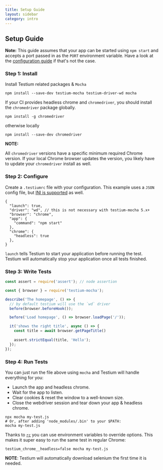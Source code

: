```yaml
---
title: Setup Guide
layout: sidebar
category: intro
---
```


## Setup Guide

**Note:** This guide assumes that your app can be started using `npm start`
and accepts a port passed in as the `PORT` environment variable.
Have a look at the [configuration guide](config.html#app) if that's not the case.

### Step 1: Install

Install Testium related packages & `Mocha`
```console
npm install --save-dev testium-mocha testium-driver-wd mocha
```

If your CI provides headless chrome and `chromedriver`, you should install the `chromedriver` package globally.
```console
npm install -g chromedriver
```

otherwise locally

```console
npm install --save-dev chromedriver
```

**NOTE:** 

All `chromedriver` versions have a specific minimum required Chrome version. 
If your local Chrome browser updates the version, you likely have to update 
your `chromedriver` install as well.

### Step 2: Configure

Create a `.testiumrc` file with your configuration.
This example uses a `JSON` config file,
but [INI is supported](https://en.wikipedia.org/wiki/INI_file) as well.

```json5
{
  "launch": true,
  "driver": "wd", // this is not necessary with testium-mocha 5.x+
  "browser": "chrome",
  "app": {
    "command": "npm start"
  },
  "chrome": {
    "headless": true
  },
}
```

`launch` tells Testium to start your application before running the test. Testium will automatically 
stop your application once all tests finished.

### Step 3: Write Tests

```js
const assert = require('assert'); // node assertion 

const { browser } = require('testium-mocha');

describe('The homepage', () => {
  // by default testium will use the `wd` driver
  before(browser.beforeHook());

  before('Load homepage', () => browser.loadPage('/'));

  it('shows the right title', async () => {
    const title = await browser.getPageTitle()
    
    assert.strictEqual(title, 'Hello');
  });
});
```

### Step 4: Run Tests

You can just run the file above using `mocha`
and Testium will handle everything for you:

* Launch the app and headless chrome.
* Wait for the app to listen.
* Clear cookies & reset the window to a well-known size.
* Close the webdriver session and tear down your app & headless chrome.

```console
npx mocha my-test.js
# Or, after adding 'node_modules/.bin' to your $PATH:
mocha my-test.js
```

Thanks to [`rc`](https://www.npmjs.com/package/rc) you can use environment variables to override options.
This makes it super easy to run the same test in regular Chrome:

```console
testium_chrome__headless=false mocha my-test.js
```

**NOTE**: Testium will automatically download selenium the first time it is needed.

